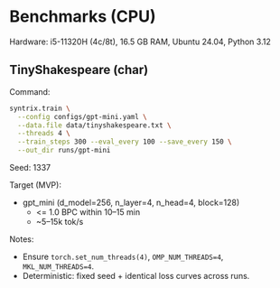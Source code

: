 # Benchmarks (CPU)

Hardware: i5-11320H (4c/8t), 16.5 GB RAM, Ubuntu 24.04, Python 3.12

## TinyShakespeare (char)

Command:

```bash
syntrix.train \
  --config configs/gpt-mini.yaml \
  --data.file data/tinyshakespeare.txt \
  --threads 4 \
  --train_steps 300 --eval_every 100 --save_every 150 \
  --out_dir runs/gpt-mini
```

Seed: 1337

Target (MVP):

- gpt_mini (d_model=256, n_layer=4, n_head=4, block=128)
  - <= 1.0 BPC within 10–15 min
  - ~5–15k tok/s

Notes:

- Ensure `torch.set_num_threads(4)`, `OMP_NUM_THREADS=4`, `MKL_NUM_THREADS=4`.
- Deterministic: fixed seed + identical loss curves across runs.
